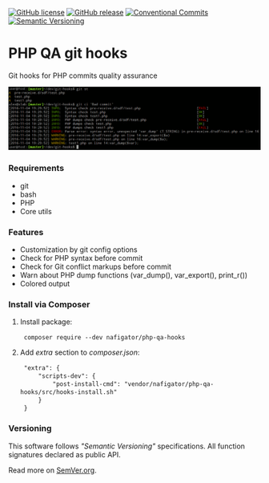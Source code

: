 [![GitHub license][License img]][License src] [![GitHub release][Release img]][Release src] [![Conventional Commits][Conventional commits badge]][Conventional commits src] [![Semantic Versioning][Versioning img]][Versioning src]

# PHP QA git hooks
Git hooks for PHP commits quality assurance

![pre-commit output example][pre-commit img]

### Requirements
* git
* bash
* PHP
* Core utils

### Features
* Customization by git config options
* Check for PHP syntax before commit
* Check for Git conflict markups before commit
* Warn about PHP dump functions (var_dump(), var_export(), print_r())
* Colored output

### Install via Composer
1. Install package:

        composer require --dev nafigator/php-qa-hooks
2. Add *extra* section to *composer.json*:

        "extra": {
            "scripts-dev": {
                "post-install-cmd": "vendor/nafigator/php-qa-hooks/src/hooks-install.sh"
            }
        }

### Versioning
This software follows *"Semantic Versioning"* specifications. All function signatures declared as public API.

Read more on [SemVer.org](http://semver.org).

  [Conventional commits src]: https://conventionalcommits.org
  [Conventional commits badge]: https://img.shields.io/badge/Conventional%20Commits-1.0.0-yellow.svg
  [Release img]: https://img.shields.io/badge/release-0.4.1-orange.svg
  [Release src]: https://github.com/nafigator/php-qa-hooks
  [pre-commit img]: https://github.com/nafigator/git-hooks/raw/master/.images/pre-commit.png
  [License img]: https://img.shields.io/badge/license-MIT-brightgreen.svg
  [License src]: https://tldrlegal.com/license/mit-license
  [Versioning img]: https://img.shields.io/badge/Semantic%20Versioning-2.0.0-brightgreen.svg
  [Versioning src]: https://semver.org
